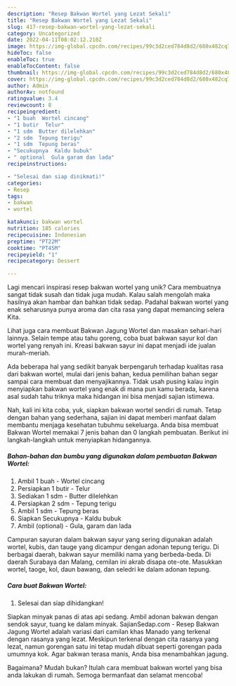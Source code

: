 ```yaml
---
description: "Resep Bakwan Wortel yang Lezat Sekali"
title: "Resep Bakwan Wortel yang Lezat Sekali"
slug: 417-resep-bakwan-wortel-yang-lezat-sekali
category: Uncategorized
date: 2022-04-11T08:02:12.210Z
image: https://img-global.cpcdn.com/recipes/99c3d2ced784d8d2/680x482cq70/bakwan-wortel-foto-resep-utama.jpg
hideToc: false
enableToc: true
enableTocContent: false
thumbnail: https://img-global.cpcdn.com/recipes/99c3d2ced784d8d2/680x482cq70/bakwan-wortel-foto-resep-utama.jpg
cover: https://img-global.cpcdn.com/recipes/99c3d2ced784d8d2/680x482cq70/bakwan-wortel-foto-resep-utama.jpg
author: Admin
authorAv: notfound
ratingvalue: 3.4
reviewcount: 8
recipeingredient:
- "1 buah  Wortel cincang"
- "1 butir  Telur"
- "1 sdm  Butter dilelehkan"
- "2 sdm  Tepung terigu"
- "1 sdm  Tepung beras"
- "Secukupnya  Kaldu bubuk"
- " optional  Gula garam dan lada"
recipeinstructions:

- "Selesai dan siap dinikmati!"
categories:
- Resep
tags:
- bakwan
- wortel

katakunci: bakwan wortel 
nutrition: 185 calories
recipecuisine: Indonesian
preptime: "PT22M"
cooktime: "PT45M"
recipeyield: "1"
recipecategory: Dessert

---
```





Lagi mencari inspirasi resep bakwan wortel yang unik? Cara membuatnya sangat tidak susah dan tidak juga mudah. Kalau salah mengolah maka hasilnya akan hambar dan bahkan tidak sedap. Padahal bakwan wortel yang enak seharusnya punya aroma dan cita rasa yang dapat memancing selera Kita.





Lihat juga cara membuat Bakwan Jagung Wortel dan masakan sehari-hari lainnya. Selain tempe atau tahu goreng, coba buat bakwan sayur kol dan wortel yang renyah ini. Kreasi bakwan sayur ini dapat menjadi ide jualan murah-meriah.

Ada beberapa hal yang sedikit banyak berpengaruh terhadap kualitas rasa dari bakwan wortel, mulai dari jenis bahan, kedua pemilihan bahan segar sampai cara membuat dan menyajikannya. Tidak usah pusing kalau ingin menyiapkan bakwan wortel yang enak di mana pun kamu berada, karena asal sudah tahu triknya maka hidangan ini bisa menjadi sajian istimewa.






Nah, kali ini kita coba, yuk, siapkan bakwan wortel sendiri di rumah. Tetap dengan bahan yang sederhana, sajian ini dapat memberi manfaat dalam membantu menjaga kesehatan tubuhmu sekeluarga. Anda bisa membuat Bakwan Wortel memakai 7 jenis bahan dan 0 langkah pembuatan. Berikut ini langkah-langkah untuk menyiapkan hidangannya.

<!--inarticleads1-->

##### Bahan-bahan dan bumbu yang digunakan dalam pembuatan Bakwan Wortel:

1. Ambil 1 buah - Wortel cincang
1. Persiapkan 1 butir - Telur
1. Sediakan 1 sdm - Butter dilelehkan
1. Persiapkan 2 sdm - Tepung terigu
1. Ambil 1 sdm - Tepung beras
1. Siapkan Secukupnya - Kaldu bubuk
1. Ambil  (optional) - Gula, garam dan lada


Campuran sayuran dalam bakwan sayur yang sering digunakan adalah wortel, kubis, dan tauge yang dicampur dengan adonan tepung terigu. Di berbagai daerah, bakwan sayur memiliki nama yang berbeda-beda. Di daerah Surabaya dan Malang, cemilan ini akrab disapa ote-ote. Masukkan wortel, taoge, kol, daun bawang, dan seledri ke dalam adonan tepung. 

<!--inarticleads2-->

##### Cara buat Bakwan Wortel:


1. Selesai dan siap dihidangkan!

Siapkan minyak panas di atas api sedang. Ambil adonan bakwan dengan sendok sayur, tuang ke dalam minyak. SajianSedap.com - Resep Bakwan Jagung Wortel adalah variasi dari camilan khas Manado yang terkenal dengan rasanya yang lezat. Meskipun terkenal dengan cita rasanya yang lezat, namun gorengan satu ini tetap mudah dibuat seperti gorengan pada umumnya kok. Agar bakwan terasa manis, Anda bisa menambahkan jagung. 

Bagaimana? Mudah bukan? Itulah cara membuat bakwan wortel yang bisa anda lakukan di rumah. Semoga bermanfaat dan selamat mencoba!
